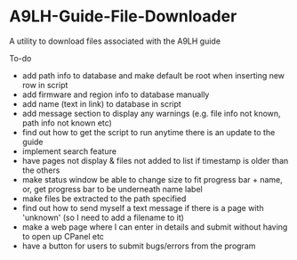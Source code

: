 # A9LH-Guide-File-Downloader
A utility to download files associated with the A9LH guide

To-do
* add path info to database and make default be root when inserting new row in script
* add firmware and region info to database manually
* add name (text in link) to database in script
* add message section to display any warnings (e.g. file info not known, path info not known etc)
* find out how to get the script to run anytime there is an update to the guide
* implement search feature
* have pages not display & files not added to list if timestamp is older than the others
* make status window be able to change size to fit progress bar + name, or, get progress bar to be underneath name label
* make files be extracted to the path specified
* find out how to send myself a text message if there is a page with 'unknown' (so I need to add a filename to it)
* make a web page where I can enter in details and submit without having to open up CPanel etc
* have a button for users to submit bugs/errors from the program
